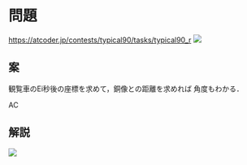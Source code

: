 # 問題
https://atcoder.jp/contests/typical90/tasks/typical90_r
![](https://pbs.twimg.com/media/EzSl8WKVoAA5zWE?format=jpg&name=large)

## 案
観覧車のEi秒後の座標を求めて，銅像との距離を求めれば
角度もわかる．

AC

## 解説
![](https://pbs.twimg.com/media/EzXvjJAVEAAWQuD?format=jpg&name=large)